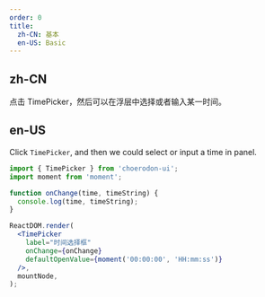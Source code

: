 ```yaml
---
order: 0
title:
  zh-CN: 基本
  en-US: Basic
---
```


## zh-CN

点击 TimePicker，然后可以在浮层中选择或者输入某一时间。

## en-US

Click `TimePicker`, and then we could select or input a time in panel.

```jsx
import { TimePicker } from 'choerodon-ui';
import moment from 'moment';

function onChange(time, timeString) {
  console.log(time, timeString);
}

ReactDOM.render(
  <TimePicker
    label="时间选择框"
    onChange={onChange}
    defaultOpenValue={moment('00:00:00', 'HH:mm:ss')}
  />,
  mountNode,
);
```
